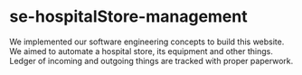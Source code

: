 # se-hospitalStore-management

We implemented our software engineering concepts to build this website. We aimed to automate a hospital store, its equipment and other things. Ledger of incoming and outgoing things are tracked with proper paperwork.
